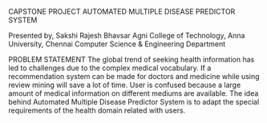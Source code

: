 CAPSTONE PROJECT
AUTOMATED MULTIPLE DISEASE PREDICTOR SYSTEM

Presented by,
Sakshi Rajesh Bhavsar
Agni College of Technology, Anna University, Chennai
Computer Science & Engineering Department


PROBLEM STATEMENT
The global trend of seeking health information has led to challenges due to the complex medical vocabulary. If a recommendation system can be made for doctors and medicine while using review mining will save a lot of time. User is confused because a large amount of medical information on different mediums are available. The idea behind Automated Multiple Disease Predictor System is to adapt the special requirements of the health domain related with users.


